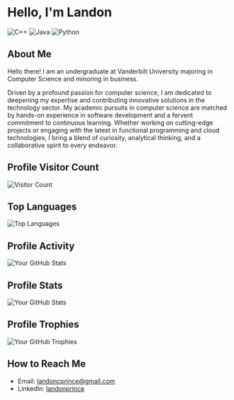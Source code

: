 # Hello, I'm Landon
![C++](https://img.shields.io/badge/-C++-black?style=flat-square&logo=c%2b%2b) ![Java](https://img.shields.io/badge/-Java-black?style=flat-square&logo=java) ![Python](https://img.shields.io/badge/-Python-black?style=flat-square&logo=python)

## About Me
Hello there! I am an undergraduate at Vanderbilt University majoring in Computer Science and minoring in business.

Driven by a profound passion for computer science, I am dedicated to deepening my expertise and contributing innovative solutions in the technology sector. My academic pursuits in computer science are matched by hands-on experience in software development and a fervent commitment to continuous learning. Whether working on cutting-edge projects or engaging with the latest in functional programming and cloud technologies, I bring a blend of curiosity, analytical thinking, and a collaborative spirit to every endeavor.

## Profile Visitor Count
![Visitor Count](https://profile-counter.glitch.me/landonprince/count.svg)

## Top Languages
![Top Languages](https://github-readme-stats.vercel.app/api/top-langs/?username=landonprince&layout=compact&bg_color=111111&title_color=ffffff&text_color=ffffff)

## Profile Activity
![Your GitHub Stats](https://github-profile-summary-cards.vercel.app/api/cards/profile-details?username=landonprince&theme=dark)

## Profile Stats
![Your GitHub Stats](https://github-readme-stats.vercel.app/api?username=landonprince&show_icons=true&theme=dark)

## Profile Trophies
![Your GitHub Trophies](https://github-profile-trophy.vercel.app/?username=landonprince&theme=gruvbox)


## How to Reach Me
- Email: landoncprince@gmail.com
- LinkedIn: [landonprince](https://www.linkedin.com/in/landon-prince-4bb945256/)
